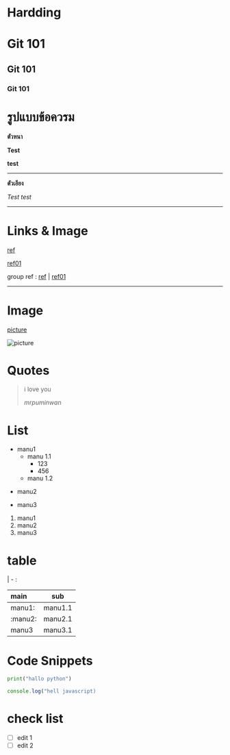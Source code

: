 # Hardding
# Git 101
## Git 101
### Git 101

# รูปแบบข้อควรม

**ตัวหนา**

**Test**

__test__

---

**ตัวเอียง**

*Test*
_test_

---

# Links & Image

[ref](https://github.com/kongruksiamza/learning-markdown)

[ref01](https://github.com/kongruksiamza/learning-markdown)

group ref : [ref] | [ref01]

[ref]:https://github.com/kongruksiamza/learning-markdown
[ref01]:https://github.com/kongruksiamza/learning-markdown

---
# Image

[picture](https://static.vecteezy.com/system/resources/thumbnails/036/324/708/small/ai-generated-picture-of-a-tiger-walking-in-the-forest-photo.jpg)

![picture](https://static.vecteezy.com/system/resources/thumbnails/036/324/708/small/ai-generated-picture-of-a-tiger-walking-in-the-forest-photo.jpg)


# Quotes

>i love you
>
>*_mrpuminwan_*


# List

- manu1
    - manu 1.1
        - 123
        - 456
    - manu 1.2
* manu2
+ manu3


1. manu1
2. manu2
3. manu3


# table

| - :

|main|sub|
|:----|----|
|manu1:|manu1.1|
|:manu2:|manu2.1|
|manu3|manu3.1|

# Code Snippets

```python
print("hallo python")
```

```javascript
console.log("hell javascript)
```

# check list

- [ ] edit 1
- [ ] edit 2
